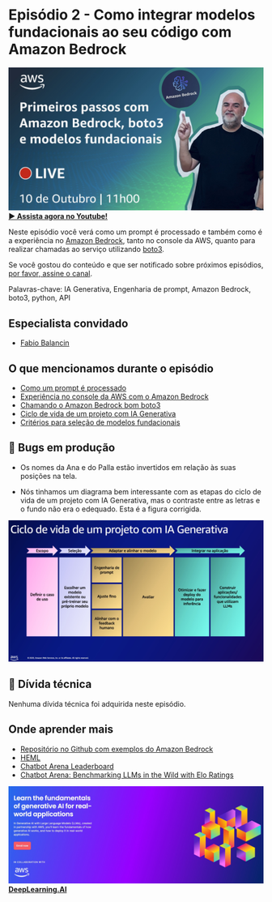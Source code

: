 # Episódio 2 - Como integrar modelos fundacionais ao seu código com Amazon Bedrock

[![YouTube video thumbnail](./thumb.jpeg)](https://youtu.be/Ng_8PlvzA3Y?t=354)
**[&#x25b6; Assista agora no Youtube!](https://youtu.be/Ng_8PlvzA3Y?t=354)**

Neste episódio você verá como um prompt é processado e também como é a experiência no [Amazon Bedrock](https://aws.amazon.com/bedrock/), tanto no console da AWS, quanto para realizar chamadas ao serviço utilizando [boto3](https://boto3.amazonaws.com/v1/documentation/api/latest/index.html).   

Se você gostou do conteúdo e que ser notificado sobre próximos episódios, [por favor, assine o canal](https://www.youtube.com/@AmazonWebServicesLatinAmerica).

Palavras-chave: IA Generativa, Engenharia de prompt, Amazon Bedrock, boto3, python, API 

## Especialista convidado

* [Fabio Balancin](https://www.linkedin.com/in/fabiobalancin/)

## O que mencionamos durante o episódio

* [Como um prompt é processado](https://youtu.be/Ng_8PlvzA3Y?t=537)
* [Experiência no console da AWS com o Amazon Bedrock](https://youtu.be/Ng_8PlvzA3Y?t=1132)
* [Chamando o Amazon Bedrock bom boto3](https://youtu.be/Ng_8PlvzA3Y?t=2347)
* [Ciclo de vida de um projeto com IA Generativa](https://youtu.be/Ng_8PlvzA3Y?t=2947)
* [Critérios para seleção de modelos fundacionais](https://youtu.be/Ng_8PlvzA3Y?t=3042)

## 🐛 Bugs em produção

* Os nomes da Ana e do Palla estão invertidos em relação às suas posições na tela.  

* Nós tinhamos um diagrama bem interessante com as etapas do ciclo de vida de um projeto com IA Generativa, mas o contraste entre as letras e o fundo não era o edequado. Esta é a figura corrigida. 

![Ciclo de vida de uma aplicação com IA Generativa](./Ciclo%20de%20vida%20com%20IA%20Generativa.jpeg)

## 🫰 Dívida técnica

Nenhuma dívida técnica foi adquirida neste episódio.

## Onde aprender mais

* [Repositório no Github com exemplos do Amazon Bedrock](https://bit.ly/amazon-bedrock-samples)
* [HEML](https://crfm.stanford.edu/helm/latest/)
* [Chatbot Arena Leaderboard](https://huggingface.co/spaces/lmsys/chatbot-arena-leaderboard)
* [Chatbot Arena: Benchmarking LLMs in the Wild with Elo Ratings](https://lmsys.org/blog/2023-05-03-arena/)

[![Generative AI with LLMs](../../images/Generative%20AI%20with%20LLMs.jpeg)](https://www.deeplearning.ai/courses/generative-ai-with-llms/)
**[DeepLearning.AI](https://www.deeplearning.ai/courses/generative-ai-with-llms/)**
